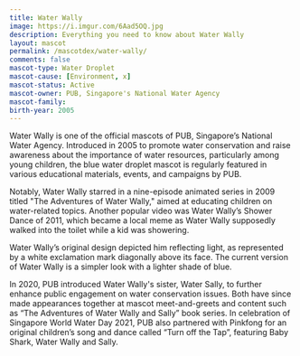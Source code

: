 ```yaml
---
title: Water Wally
image: https://i.imgur.com/6Aad5OQ.jpg
description: Everything you need to know about Water Wally
layout: mascot
permalink: /mascotdex/water-wally/
comments: false
mascot-type: Water Droplet
mascot-cause: [Environment, x]
mascot-status: Active
mascot-owner: PUB, Singapore's National Water Agency
mascot-family:
birth-year: 2005
---
```


Water Wally is one of the official mascots of PUB, Singapore’s National Water Agency. Introduced in 2005 to promote water conservation and raise awareness about the importance of water resources, particularly among young children, the blue water droplet mascot is regularly featured in various educational materials, events, and campaigns by PUB. 

Notably, Water Wally starred in a nine-episode animated series in 2009 titled "The Adventures of Water Wally," aimed at educating children on water-related topics. Another popular video was Water Wally’s Shower Dance of 2011, which became a local meme as Water Wally supposedly walked into the toilet while a kid was showering.

Water Wally’s original design depicted him reflecting light, as represented by a white exclamation mark diagonally above its face. The current version of Water Wally is a simpler look with a lighter shade of blue.

In 2020, PUB introduced Water Wally's sister, Water Sally, to further enhance public engagement on water conservation issues. Both have since made appearances together at mascot meet-and-greets and content such as “The Adventures of Water Wally and Sally” book series. In celebration of Singapore World Water Day 2021, PUB also partnered with Pinkfong for an original children’s song and dance called “Turn off the Tap”, featuring Baby Shark, Water Wally and Sally. 

